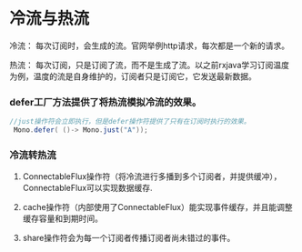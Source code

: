 # 冷流与热流

冷流： 每次订阅时，会生成的流。官网举例http请求，每次都是一个新的请求。

热流： 每次订阅，只是订阅了流，而不是生成了流。以之前rxjava学习订阅温度为例，温度的流是自身维护的，订阅者只是订阅它，它发送最新数据。

### defer工厂方法提供了将热流模拟冷流的效果。
```java
//just操作符会立即执行，但是defer操作符提供了只有在订阅时执行的效果。
 Mono.defer( ()-> Mono.just("A"));
```

### 冷流转热流 

1. ConnectableFlux操作符（将冷流进行多播到多个订阅者，并提供缓冲），ConnectableFlux可以实现数据缓存.

2. cache操作符（内部使用了ConnectableFlux）能实现事件缓存，并且能调整缓存容量和到期时间。

3. share操作符会为每一个订阅者传播订阅者尚未错过的事件。
